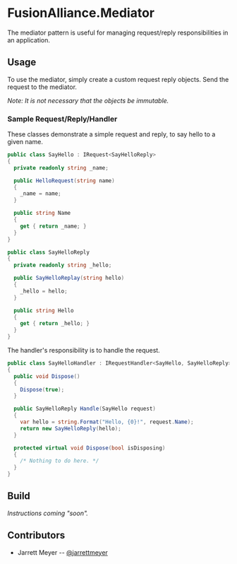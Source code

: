 # FusionAlliance.Mediator

The mediator pattern is useful for managing request/reply responsibilities in an application.

## Usage

To use the mediator, simply create a custom request reply objects. Send the request to the mediator.

*Note: It is not necessary that the objects be immutable.*

### Sample Request/Reply/Handler

These classes demonstrate a simple request and reply, to say hello to a given name.

``` csharp
public class SayHello : IRequest<SayHelloReply>
{
  private readonly string _name;

  public HelloRequest(string name)
  {
    _name = name;
  }

  public string Name
  {
    get { return _name; }
  }
}
```

``` csharp
public class SayHelloReply
{
  private readonly string _hello;

  public SayHelloReplay(string hello)
  {
    _hello = hello;
  }

  public string Hello
  {
    get { return _hello; }
  }
}
```

The handler's responsibility is to handle the request.

``` csharp
public class SayHelloHandler : IRequestHandler<SayHello, SayHelloReply>
{
  public void Dispose()
  {
    Dispose(true);
  }

  public SayHelloReply Handle(SayHello request)
  {
    var hello = string.Format("Hello, {0}!", request.Name);
    return new SayHelloReply(hello);
  }

  protected virtual void Dispose(bool isDisposing)
  {
    /* Nothing to do here. */
  }
}
```

## Build

*Instructions coming "soon".*

## Contributors

* Jarrett Meyer -- [@jarrettmeyer](https://twitter.com/jarrettmeyer)